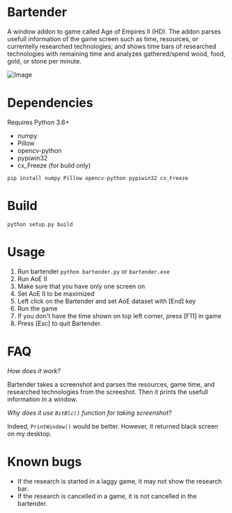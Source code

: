 # Bartender
A window addon to game called Age of Empires II (HD). The addon parses usefull information of the game screen such as time, resources, or currentelly researched technologies; and shows time bars of researched technologies with remaining time and analyzes gathered/spend wood, food, gold, or stone per minute.

![Image](http://flea.name/data/image.png)

# Dependencies

Requires Python 3.6+

 - numpy
 - Pillow
 - opencv-python
 - pypiwin32
 - cx_Freeze (for build only)

```pip install numpy Pillow opencv-python pypiwin32 cx_Freeze```

# Build
```python setup.py build```

# Usage
1) Run bartender `python bartender.py` or `bartender.exe`
2) Run AoE II
3) Make sure that you have only one screen on
4) Set AoE II to be maximized
5) Left click on the Bartender and set AoE dataset with [End] key
6) Run the game
7) If you don't have the time shown on top left corner, press [F11] in game
8) Press [Esc] to quit Bartender.

# FAQ

*How does it work?*

Bartender takes a screenshot and parses the resources, game time, and researched technologies from the screeshot. Then it prints the usefull information in a window.

*Why does it use `BitBlc()` function for taking screenshot?*

Indeed, `PrintWindow()` would be better. However, it returned black screen on my desktop.

# Known bugs
- If the research is started in a laggy game, it may not show the research bar.
- If the research is cancelled in a game, it is not cancelled in the bartender. 
